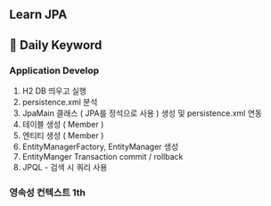 ## Learn JPA

## 📌 Daily Keyword

### Application Develop

1. H2 DB 띄우고 실행
2. persistence.xml 분석
3. JpaMain 클래스 ( JPA를 정석으로 사용 ) 생성 및 persistence.xml 연동
4. 테이블 생성 ( Member )
5. 엔티티 생성 ( Member )
6. EntityManagerFactory, EntityManager 생성
7. EntityManger Transaction commit / rollback
8. JPQL - 검색 시 쿼리 사용

### 영속성 컨텍스트 1th

